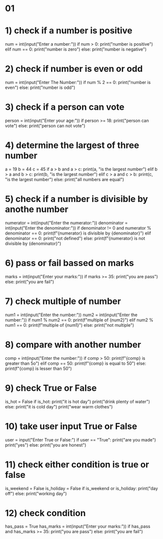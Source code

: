 # 01
# 1) check if a number is positive 

num = int(input("Enter a number:"))
if num > 0:
   print("number is positive")
elif num == 0:
  print("number is zero")
else:
   print("number is negative")

# 2) check if number is even or odd

 num = int(input("Enter The Number:"))
 if num % 2 == 0:
   print("number is even")
 else:
   print("number is odd")

# 3) check if a person can vote

 person = int(input("Enter your age:"))
 if person >= 18:
   print("person can vote")
 else:
   print("person can not vote")
# 4) determine the largest of three number

 a = 19
 b = 44
 c = 45
 if a > b and a > c:
   print(a, "is the largest number")
 elif b > a and b > c: 
   print(b, "is the largest number")
 elif c > a and c > b: 
   print(c, "is the largest number")
 else:
   print("all numbers are equal")
# 5) check if a number is divisible by anothe number

 numerator = int(input("Enter the numerator:"))
 denominator = int(input("Enter the denominator:"))
 if denominator != 0 and numerator % denominator == 0:
   print(f"{numerator} is divisible by {denominator}")
 elif denominator == 0:
   print("not defined")
 else:
   print(f"{numerator} is not divisible by {denominator}")
# 6) pass or fail bassed on marks

 marks = int(input("Enter your marks:"))
 if marks >= 35:
   print("you are pass")
 else:
   print("you are fail") 
# 7) check multiple of number

 num1 = int(input("Enter the number:"))
 num2 = int(input("Enter the number:"))
 if num1 % num2 == 0: 
   print(f"multiple of {num2}")
 elif num2 % num1 == 0:
   print(f"multiple of {num1}")
 else:
   print("not multiple")
# 8) compare with another number

 comp = int(input("Enter the number:"))
 if comp > 50:
   print(f"{comp} is greater than 5o")
 elif comp == 50:
   print(f"{comp} is equal to 50")
 else:
   print(f"{comp} is lesser than 50")
# 9) check True or False 

 is_hot = False
 if is_hot:
   print("it is hot day")
   print("drink plenty of water")
 else:
   print("it is cold day")
   print("wear warm clothes")
# 10) take user input True or False

 user = input("Enter True or False:")
 if user == "True":
   print("are you made")
   print("yes")
 else:
   print("you are honest")
# 11) check either condition is true or false

 is_weekend = False
 is_holiday = False
 if is_weekend or is_holiday:
   print("day off")
 else:
   print("working day")

# 12) check condition

 has_pass = True
 has_marks = int(input("Enter your marks:"))
 if has_pass and has_marks >= 35:
   print("you are pass")
 else:
   print("you are fail")

 
